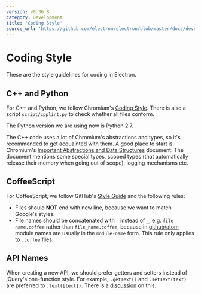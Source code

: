 ```yaml
---
version: v0.36.8
category: Development
title: 'Coding Style'
source_url: 'https://github.com/electron/electron/blob/master/docs/development/coding-style.md'
---
```


# Coding Style

These are the style guidelines for coding in Electron.

## C++ and Python

For C++ and Python, we follow Chromium's [Coding
Style](http://www.chromium.org/developers/coding-style). There is also a
script `script/cpplint.py` to check whether all files conform.

The Python version we are using now is Python 2.7.

The C++ code uses a lot of Chromium's abstractions and types, so it's
recommended to get acquainted with them. A good place to start is
Chromium's [Important Abstractions and Data Structures](https://www.chromium.org/developers/coding-style/important-abstractions-and-data-structures)
document. The document mentions some special types, scoped types (that
automatically release their memory when going out of scope), logging mechanisms
etc.

## CoffeeScript

For CoffeeScript, we follow GitHub's [Style
Guide](https://github.com/styleguide/javascript) and the following rules:

* Files should **NOT** end with new line, because we want to match Google's
  styles.
* File names should be concatenated with `-` instead of `_`, e.g.
  `file-name.coffee` rather than `file_name.coffee`, because in
  [github/atom](https://github.com/github/atom) module names are usually in
  the `module-name` form. This rule only applies to `.coffee` files.

## API Names

When creating a new API, we should prefer getters and setters instead of
jQuery's one-function style. For example, `.getText()` and `.setText(text)`
are preferred to `.text([text])`. There is a
[discussion](https://github.com/electron/electron/issues/46) on this.
